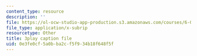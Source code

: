 ```yaml
---
content_type: resource
description: ''
file: https://ol-ocw-studio-app-production.s3.amazonaws.com/courses/6-004-computation-structures-spring-2017/0e3fe0cf5a0bba2cf5f934b18f648f5f_5BRcFgMJLCs.srt
file_type: application/x-subrip
resourcetype: Other
title: 3play caption file
uid: 0e3fe0cf-5a0b-ba2c-f5f9-34b18f648f5f
---
```

